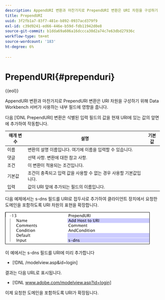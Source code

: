 ```yaml
---
description: AppendURI 변환과 마찬가지로 PrependURI 변환은 URI 차원을 구성하기 위해 Data Workbench 서버가 사용하는 내부 필드에 영향을 줍니다.
title: PrependURI
uuid: 3f2fb1a7-83f7-481e-b892-0937acd379f9
exl-id: c39d9241-ed66-446e-b59d-fdb11942d0e8
source-git-commit: b1dda69a606a16dccca30d2a74c7e63dbd27936c
workflow-type: tm+mt
source-wordcount: '183'
ht-degree: 6%

---
```


# PrependURI{#prependuri}

{{eol}}

AppendURI 변환과 마찬가지로 PrependURI 변환은 URI 차원을 구성하기 위해 Data Workbench 서버가 사용하는 내부 필드에 영향을 줍니다.

다음 [!DNL PrependURI] 변환은 식별된 입력 필드의 값을 현재 URI에 있는 값의 앞면에 추가하여 작동합니다.

| 매개 변수 | 설명 | 기본값 |
|---|---|---|
| 이름 | 변환의 설명 이름입니다. 여기에 이름을 입력할 수 있습니다. |  |
| 댓글 | 선택 사항. 변환에 대한 참고 사항. |  |
| 조건 | 이 변환이 적용되는 조건입니다. |  |
| 기본값 | 조건이 충족되고 입력 값을 사용할 수 없는 경우 사용할 기본값입니다. |  |
| 입력 | 값이 URI 앞에 추가되는 필드의 이름입니다. |  |

다음 예제에서는 s-dns 필드를 URI로 접두사로 추가하여 클라이언트 장치에서 요청한 도메인을 포함하도록 URI 차원의 표현을 확장합니다.

![](assets/cfg_TransformationType_PrependURI.png)

이 예에서는 s-dns 필드를 URI에 미리 추가합니다

* [!DNL /modelview.asp&id=login]

결과는 다음 URL로 표시됩니다.

* [!DNL www.adobe.com/modelview.asp?id=login]

이제 요청한 도메인을 포함하도록 URI가 확장됩니다.
